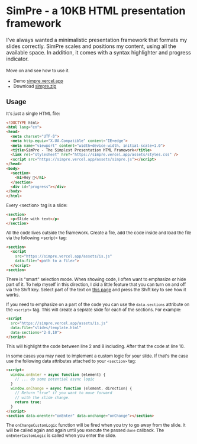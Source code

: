 # SimPre - a 10KB HTML presentation framework

I've always wanted a minimalistic presentation framework that formats my slides correctly. SimPre scales and positions my content, using all the available space. In addition, it comes with a syntax highlighter and progress indicator.<br /><br /><small>Move on and see how to use it.

* Demo [simpre.vercel.app](https://simpre.vercel.app)
* Download [simpre.zip](https://simpre.vercel.app/simpre.zip)

## Usage

It's just a single HTML file:

```html
<!DOCTYPE html>
<html lang="en">
<head>
  <meta charset="UTF-8">
  <meta http-equiv="X-UA-Compatible" content="IE=edge">
  <meta name="viewport" content="width=device-width, initial-scale=1.0">
  <title>SimPre - The Simplest Presentation HTML Framework</title>
  <link rel="stylesheet" href="https://simpre.vercel.app/assets/styles.css" />
  <script src="https://simpre.vercel.app/assets/simpre.js"></script>
</head>
<body>
  <section>
    <h1>Hey 👋</h1>
  </section>
  <div id="progress"></div>
</body>
</html>
```

Every &lt;section&gt; tag is a slide:

```html
<section>
  <p>Slide with text</p>
</section>
```

All the code lives outside the framework. Create a file, add the code inside and load the file via the following &lt;script&gt; tag:

```html
<section>
  <script
    src="https://simpre.vercel.app/assets/is.js"
    data-file="<path to a file>">
  </script>
<section>
```

There is "smart" selection mode. When showing code, I often want to emphasize or hide part of it. To help myself in this direction, I did a little feature that you can turn on and off via the Shift key. Select part of the text on [this page](https://simpre.vercel.app) and press the Shift key to see how it works.

If you need to emphasize on a part of the code you can use the `data-sections` attribute on the `<script>` tag. This will create a seprate slide for each of the sections. For example:

```html
<script
  src="https://simpre.vercel.app/assets/is.js"
  data-file="slides/template.html"
  data-sections="2-8,10">
</script>
```

This will highlight the code between line 2 and 8 including. After that the code at line 10.

In some cases you may need to implement a custom logic for your slide. If that's the case use the following data attributes attached to your `<section>` tag:

```html
<script>
  window.onEnter = async function (element) {
    // ... do some potential async logic
  }
  window.onChange = async function (element, direction) {
    // Return "true" if you want to move forward
    // with the slide change.
    return true;
  }
</script>
<section data-onenter="onEnter" data-onchange="onChange"></section>
```

The `onChangeCustomLogic` function will be fired when you try to go away from the slide. It will be called again and again until you execute the passed `done` callback. The `onEnterCustomLogic` is called when you enter the slide.


